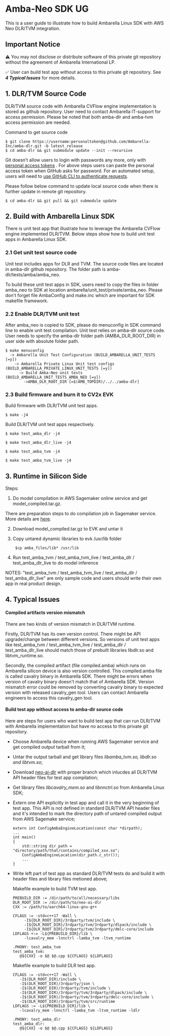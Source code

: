 ﻿# Amba-Neo SDK UG

This is a user guide to illustrate how to build Ambarella Linux SDK with AWS Neo DLR/TVM integration.

## Important Notice
:warning: You may not disclose or distribute software of this private git repository without the agreement of Ambarella International LP.

:white_check_mark: User can build test app without access to this private git repository. See ***4 Typical Issues*** for more details.

##

## 1. DLR/TVM Source Code

DLR/TVM source code with Ambarella CVFlow engine implementation is stored as github repository. User need to contact Ambarella IT-support for access permission. Please be noted that both amba-dlr and amba-tvm access permission are needed.

Command to get source code

	$ git clone https://username:personaltoken@github.com/Ambarella-Inc/amba-dlr.git -b latest_release
	$ cd amba-dlr && git submodule update --init --recursive

Git doesn’t allow users to login with passwords any more, only with [personal access tokens](https://docs.github.com/en/authentication/keeping-your-account-and-data-secure/creating-a-personal-access-token) . For above steps users can paste the personal access token when GitHub asks for password. For an automated setup, users will need to [use GitHub CLI to authenticate requests](https://docs.github.com/en/get-started/getting-started-with-git/caching-your-github-credentials-in-git).

Please follow below command to update local source code when there is further update in remote git repository.

	$ cd amba-dlr && git pull && git submodule update

## 2. Build with Ambarella Linux SDK

There is unit test app that illustrate how to leverage the Ambarella CVFlow engine implemented DLR/TVM. Below steps show how to build unit test apps in Ambarella Linux SDK.

### 2.1 Get unit test source code

Unit test includes apps for DLR and TVM. The source code files are located in amba-dlr github repository. The folder path is amba-dlr/tests/amba/amba_neo.

To build these unit test apps in SDK, users need to copy the files in folder amba_neo to SDK at location ambarella/unit_test/private/amba_neo. Please don't forget file AmbaConfig and make.inc which are important for SDK makefile framework.

### 2.2 Enable DLR/TVM unit test

After amba_neo is copied to SDK, please do menuconfig in SDK command line to enable unit test compilation. Unit test relies on amba-dlr source code. User needs to specify the amba-dlr folder path (AMBA_DLR_ROOT_DIR) in user side with absolute folder path.

	$ make menuconfig  
	  -> Ambarella Unit Test Configuration (BUILD_AMBARELLA_UNIT_TESTS [=y])  
	    -> Ambarella Private Linux Unit test configs (BUILD_AMBARELLA_PRIVATE_LINUX_UNIT_TESTS [=y])  
	      -> Build Amba-Neo unit tests (BUILD_AMBARELLA_UNIT_TESTS_AMBA_NEO [=y])  
	        ->AMBA_DLR_ROOT_DIR [=$(AMB_TOPDIR)/../../amba-dlr]

### 2.3 Build firmware and burn it to CV2x EVK

Build firmware with DLR/TVM unit test apps.

	$ make -j4

Build DLR/TVM unit test apps respectively.

	$ make test_amba_dlr -j4

	$ make test_amba_dlr_live -j4

	$ make test_amba_tvm -j4

	$ make test_amba_tvm_live -j4


##  3. Runtime in Silicon Side

Steps:

1. Do model compilation in AWS Sagemaker online service and get model_compiled.tar.gz.

There are preparation steps to do compilation job in Sagemaker service. More details are [here](https://docs.aws.amazon.com/sagemaker/latest/dg/neo-troubleshooting-target-devices-ambarella.html).

2. Download model_compiled.tar.gz to EVK and untar it

3. Copy untared dynamic libraries to evk /usr/lib folder

		$cp amba_files/lib* /usr/lib

4. Run test_amba_tvm / test_amba_tvm_live / test_amba_dlr / test_amba_dlr_live to do model inference

NOTES: "test_amba_tvm / test_amba_tvm_live / test_amba_dlr / test_amba_dlr_live" are only sample code and users should write their own app in real product design.


## 4. Typical Issues

#### Compiled artifacts version mismatch
There are two kinds of version mismatch in DLR/TVM runtime.

Firstly, DLR/TVM has its own version control. There might be API upgrade/change between different versions. So versions of unit test apps like test_amba_tvm / test_amba_tvm_live / test_amba_dlr / test_amba_dlr_live should match those of prebuilt libraries libdlr.so and libtvm_runtime.so.

Secondly, the compiled artifact (file compiled.amba) which runs on Ambarella silicon device is also version controlled. This compiled.amba file is called cavalry binary in Ambarella SDK. There might be errors when version of cavalry binary doesn't match that of Ambarella SDK. Version mismatch error could be removed by converting cavalry binary to expected version with released cavalry_gen tool. Users can contact Ambarella engineers to access this cavalry_gen tool.

#### Build test app without access to amba-dlr source code
Here are steps for users who want to build test app that can run DLR/TVM with Ambarella implementation but have no access to this private git repository.

 - Choose Ambarella device when running AWS Sagemaker service and get compiled output tarball from it;
 - Untar the output tarball and get library files *libamba_tvm.so, libdlr.so and libtvm.so*;
 - Download [neo-ai-dlr](https://github.com/neo-ai/neo-ai-dlr) with proper branch which inlucdes all DLR/TVM API header files for test app compilation;
 - Get library files *libcavalry_mem.so* and *libnnctrl.so* from Ambarella Linux SDK;
 - Extern one API explicitly in test app and call it in the very beginning of test app. This API is not defined in standard DLR/TVM API header files and it's intended to mark the directory path of untared compiled output from AWS Sagemake service;

       extern int ConfigAmbaEngineLocation(const char *dirpath);
       ...
       int main()
       {
	       std::string dir_path = "directory/path/that/contains/compiled_xxx.so";
	       ConfigAmbaEngineLocation(dir_path.c_str());
	       ...
       }

 - Write left part of test app as standard DLR/TVM tests do and build it with header files and library files metioned above;

	 Makefile example to build TVM test app.

	   PREBUILD_DIR := /dir/path/to/all/necessary/libs
	   DLR_ROOT_DIR := /dir/path/to/neo-ai-dlr
	   CXX := /path/to/aarch64-linux-gnu-g++

	   CFLAGS := -std=c++17 -Wall \
		    -I${DLR_ROOT_DIR}/3rdparty/tvm/include \
		    -I${DLR_ROOT_DIR}/3rdparty/tvm/3rdparty/dlpack/include \
		    -I${DLR_ROOT_DIR}/3rdparty/tvm/3rdparty/dmlc-core/include
	   LDFLAGS +:= -L${PREBUILD_DIR}/lib \
		    -lcavalry_mem -lnnctrl -lamba_tvm -ltvm_runtime

	   .PHONY: test_amba_tvm
	   test_amba_tvm:
		  @${CXX} -o $@ $@.cpp ${CFLAGS} ${LDFLAGS}

	Makefile example to build DLR test app.

	   CFLAGS := -std=c++17 -Wall \
		  -I$(DLR_ROOT_DIR)/include \
		  -I$(DLR_ROOT_DIR)/3rdparty/json \
		  -I$(DLR_ROOT_DIR)/3rdparty/tvm/include \
		  -I$(DLR_ROOT_DIR)/3rdparty/tvm/3rdparty/dlpack/include \
		  -I$(DLR_ROOT_DIR)/3rdparty/tvm/3rdparty/dmlc-core/include \
		  -I$(DLR_ROOT_DIR)/3rdparty/tvm/src/runtime
	   LDFLAGS := -L${PREBUILD_DIR}/lib \
		  -lcavalry_mem -lnnctrl -lamba_tvm -ltvm_runtime -ldlr

	   .PHONY: test_amba_dlr
	   test_amba_dlr:
		  @${CXX} -o $@ $@.cpp ${CFLAGS} ${LDFLAGS}



